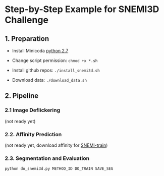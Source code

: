 # Step-by-Step Example for SNEMI3D Challenge

## 1. Preparation

- Install Minicoda [python 2.7](https://conda.io/miniconda.html)

- Change script permission: `chmod +x *.sh`

- Install github repos: `./install_snemi3d.sh`

- Download data: `./download_data.sh`

## 2. Pipeline
### 2.1 Image Deflickering
(not ready yet)

### 2.2. Affinity Prediction 
(not ready yet, download affinity for [SNEMI-train](http://140.247.107.75/rhoana_product/snemi/aff/model_snemi_dice_mls._train_min.h5))

### 2.3. Segmentation and Evaluation
```
python do_snemi3d.py METHOD_ID DO_TRAIN SAVE_SEG
```
